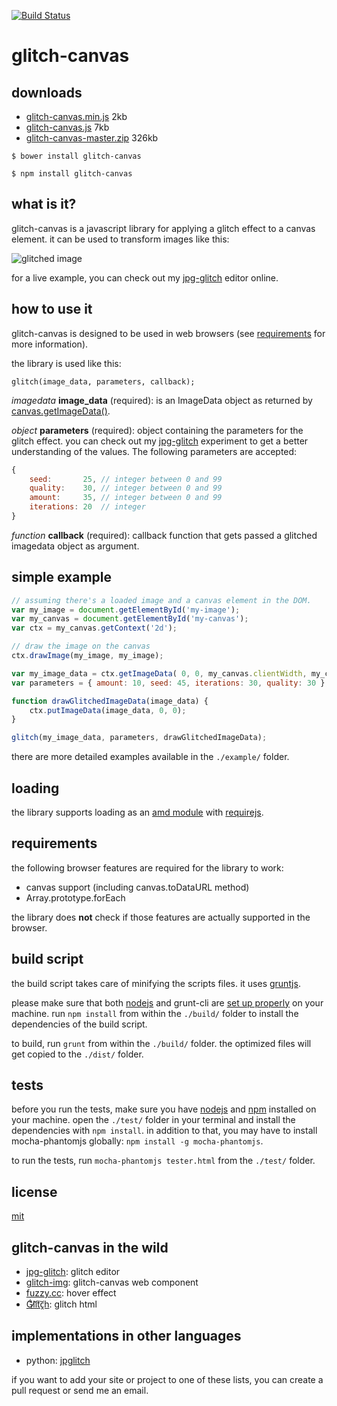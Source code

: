 [![Build Status](https://travis-ci.org/snorpey/glitch-canvas.png?branch=master)](https://travis-ci.org/snorpey/glitch-canvas)

glitch-canvas
=============

downloads
---------

* [glitch-canvas.min.js](https://raw.githubusercontent.com/snorpey/glitch-canvas/master/dist/glitch-canvas.min.js) 2kb
* [glitch-canvas.js](https://raw.githubusercontent.com/snorpey/glitch-canvas/master/dist/glitch-canvas.js) 7kb
* [glitch-canvas-master.zip](https://github.com/snorpey/glitch-canvas/archive/master.zip) 326kb

```$ bower install glitch-canvas```

```$ npm install glitch-canvas```

what is it?
-----------
glitch-canvas is a javascript library for applying a glitch effect to a canvas element. it can be used to transform images like this:

![glitched image](glitch-example.png)

for a live example, you can check out my [jpg-glitch](http://snorpey.github.io/jpg-glitch) editor online.

how to use it
-------------
glitch-canvas is designed to be used in web browsers (see
[requirements](#requirements) for more information).

the library is used like this:

	glitch(image_data, parameters, callback);

_imagedata_ **image_data** (required): is an ImageData object as returned by [canvas.getImageData()](https://developer.mozilla.org/en/docs/Web/API/CanvasRenderingContext2D#getImageData%28%29 ).

_object_ **parameters** (required): object containing the parameters for the glitch effect. you can check out my [jpg-glitch](http://snorpey.github.io/jpg-glitch/)
experiment to get a better understanding of the values. The following parameters are accepted:

```javascript
{
	seed:       25, // integer between 0 and 99
	quality:    30, // integer between 0 and 99
	amount:     35, // integer between 0 and 99
	iterations: 20  // integer
}
```

_function_ **callback** (required): callback function that gets passed a glitched
imagedata object as argument.

simple example
--------------
```javascript
// assuming there's a loaded image and a canvas element in the DOM.
var my_image = document.getElementById('my-image');
var my_canvas = document.getElementById('my-canvas');
var ctx = my_canvas.getContext('2d');

// draw the image on the canvas
ctx.drawImage(my_image, my_image);

var my_image_data = ctx.getImageData( 0, 0, my_canvas.clientWidth, my_canvas.clientHeight );
var parameters = { amount: 10, seed: 45, iterations: 30, quality: 30 };

function drawGlitchedImageData(image_data) {
	ctx.putImageData(image_data, 0, 0);
}

glitch(my_image_data, parameters, drawGlitchedImageData);
```

there are more detailed examples available in the ```./example/``` folder.

loading
-------
the library supports loading as an [amd module](https://en.wikipedia.org/wiki/Asynchronous_module_definition)
with [requirejs](http://requirejs.org).

requirements
------------
the following browser features are required for the library to work:

* canvas support (including canvas.toDataURL method)
* Array.prototype.forEach

the library does __not__ check if those features are actually supported in the browser.

build script
------------
the build script takes care of minifying the scripts files. it uses [gruntjs](http://gruntjs.com/).

please make sure that both [nodejs](http://nodejs.org/) and grunt-cli are [set up properly](http://gruntjs.com/getting-started) on your machine. run ```npm install``` from within the ```./build/``` folder to install the dependencies of the build script.

to build, run ```grunt``` from within the ```./build/``` folder. the optimized files will get copied to the ```./dist/``` folder.

tests
-----
before you run the tests, make sure you have [nodejs](http://nodejs.org) and [npm](http://npmjs.org) installed on your machine. open the ```./test/``` folder in your terminal and install the dependencies with ```npm install```. in addition to that, you may have to install mocha-phantomjs globally: ```npm install -g mocha-phantomjs```.

to run the tests, run ```mocha-phantomjs tester.html``` from the ```./test/``` folder.

license
-------
[mit](LICENSE)

glitch-canvas in the wild
-------------------------
* [jpg-glitch](http://snorpey.github.io/jpg-glitch): glitch editor 
* [glitch-img](https://github.com/kunjinkao/glitch-img): glitch-canvas web component
* [fuzzy.cc](http://www.fuzzywobble.com/project.php?p=77&n=glitch-image-on-hover): hover effect
* [G͋l̷i᷉t͠c̭h](http://rawgit.com/DUQE/glitch/master/index.html): glitch html

implementations in other languages
----------------------------------
* python: [jpglitch](https://github.com/Kareeeeem/jpglitch)

if you want to add your site or project to one of these lists, you can create a pull request or send me an email.

